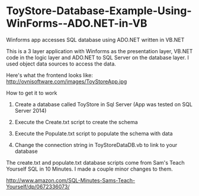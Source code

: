 # ToyStore-Database-Example-Using-WinForms--ADO.NET-in-VB
Winforms app accesses SQL database using ADO.NET written in VB.NET

This is a 3 layer application with Winforms as the presentation layer, VB.NET code in the logic layer and ADO.NET to SQL Server on the database layer.  I used object data sources to access the data. 

Here's what the frontend looks like:
http://ovnisoftware.com/images/ToyStoreApp.jpg

How to get it to work

1. Create a database called ToyStore in Sql Server (App was tested on SQL Server 2014)

2. Execute the Create.txt script to create the schema

3. Execute the Populate.txt script to populate the schema with data

4. Change the connection string in ToyStoreDataDB.vb to link to your database

The create.txt and populate.txt database scripts come from Sam's Teach Yourself SQL in 10 Minutes.  I made a couple minor changes to them.

http://www.amazon.com/SQL-Minutes-Sams-Teach-Yourself/dp/0672336073/
